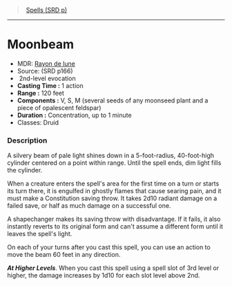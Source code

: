 ﻿---
!SpellItem
Name: Moonbeam
AltName: '[Rayon de lune](hd_spells_rayon_de_lune.md)'
Type: evocation
Level: 2
CastingTime: 1 action
Range: 120 feet
Components: V, S, M (several seeds of any moonseed plant and a piece of opalescent feldspar)
Duration: Concentration, up to 1 minute
Classes: Druid
Family: SpellVO
Source: (SRD p166)
Id: spells_vo.md#moonbeam
ParentLink: spells_vo.md#spells-srd-p
ParentName: Spells (SRD p)
NameLevel: 1
Attributes:
  Name: Moonbeam
  Markdown: >+
    # <!--Name-->Moonbeam<!--/Name-->


    - MDR: <!--AltName-->[Rayon de lune](hd_spells_rayon_de_lune.md)<!--/AltName-->

    - Source: <!--Source-->(SRD p166)<!--/Source-->

    -  <!--Level-->2<!--/Level-->nd-level <!--Type-->evocation<!--/Type-->

    - **Casting Time :** <!--CastingTime-->1 action<!--/CastingTime-->

    - **Range :** <!--Range-->120 feet<!--/Range-->

    - **Components :** <!--Components-->V, S, M (several seeds of any moonseed plant and a piece of opalescent feldspar)<!--/Components-->

    - **Duration :** <!--Duration-->Concentration, up to 1 minute<!--/Duration-->

    - Classes: <!--Classes-->Druid<!--/Classes-->


    ### Description


    A silvery beam of pale light shines down in a 5-foot-radius, 40-foot-high cylinder centered on a point within range. Until the spell ends, dim light fills the cylinder.


    When a creature enters the spell's area for the first time on a turn or starts its turn there, it is engulfed in ghostly flames that cause searing pain, and it must make a Constitution saving throw. It takes 2d10 radiant damage on a failed save, or half as much damage on a successful one.


    A shapechanger makes its saving throw with disadvantage. If it fails, it also instantly reverts to its original form and can't assume a different form until it leaves the spell's light.


    On each of your turns after you cast this spell, you can use an action to move the beam 60 feet in any direction.


    **_At Higher Levels_**. When you cast this spell using a spell slot of 3rd level or higher, the damage increases by 1d10 for each slot level above 2nd.

  AltName: '[Rayon de lune](hd_spells_rayon_de_lune.md)'
  Source: (SRD p166)
  Level: 2
  Type: evocation
  CastingTime: 1 action
  Range: 120 feet
  Components: V, S, M (several seeds of any moonseed plant and a piece of opalescent feldspar)
  Duration: Concentration, up to 1 minute
  Classes: Druid
AttributesDictionary: >+
  Name: Moonbeam

  Markdown: >+

    # <!--Name-->Moonbeam<!--/Name-->





    - MDR: <!--AltName-->[Rayon de lune](hd_spells_rayon_de_lune.md)<!--/AltName-->



    - Source: <!--Source-->(SRD p166)<!--/Source-->



    -  <!--Level-->2<!--/Level-->nd-level <!--Type-->evocation<!--/Type-->



    - **Casting Time :** <!--CastingTime-->1 action<!--/CastingTime-->



    - **Range :** <!--Range-->120 feet<!--/Range-->



    - **Components :** <!--Components-->V, S, M (several seeds of any moonseed plant and a piece of opalescent feldspar)<!--/Components-->



    - **Duration :** <!--Duration-->Concentration, up to 1 minute<!--/Duration-->



    - Classes: <!--Classes-->Druid<!--/Classes-->





    ### Description





    A silvery beam of pale light shines down in a 5-foot-radius, 40-foot-high cylinder centered on a point within range. Until the spell ends, dim light fills the cylinder.





    When a creature enters the spell's area for the first time on a turn or starts its turn there, it is engulfed in ghostly flames that cause searing pain, and it must make a Constitution saving throw. It takes 2d10 radiant damage on a failed save, or half as much damage on a successful one.





    A shapechanger makes its saving throw with disadvantage. If it fails, it also instantly reverts to its original form and can't assume a different form until it leaves the spell's light.





    On each of your turns after you cast this spell, you can use an action to move the beam 60 feet in any direction.





    **_At Higher Levels_**. When you cast this spell using a spell slot of 3rd level or higher, the damage increases by 1d10 for each slot level above 2nd.



  AltName: '[Rayon de lune](hd_spells_rayon_de_lune.md)'

  Source: (SRD p166)

  Level: 2

  Type: evocation

  CastingTime: 1 action

  Range: 120 feet

  Components: V, S, M (several seeds of any moonseed plant and a piece of opalescent feldspar)

  Duration: Concentration, up to 1 minute

  Classes: Druid

---
> [Spells (SRD p)](srd_spells.md)

---

# Moonbeam

- MDR: [Rayon de lune](hd_spells_rayon_de_lune.md)
- Source: (SRD p166)
-  2nd-level evocation
- **Casting Time :** 1 action
- **Range :** 120 feet
- **Components :** V, S, M (several seeds of any moonseed plant and a piece of opalescent feldspar)
- **Duration :** Concentration, up to 1 minute
- Classes: Druid

### Description

A silvery beam of pale light shines down in a 5-foot-radius, 40-foot-high cylinder centered on a point within range. Until the spell ends, dim light fills the cylinder.

When a creature enters the spell's area for the first time on a turn or starts its turn there, it is engulfed in ghostly flames that cause searing pain, and it must make a Constitution saving throw. It takes 2d10 radiant damage on a failed save, or half as much damage on a successful one.

A shapechanger makes its saving throw with disadvantage. If it fails, it also instantly reverts to its original form and can't assume a different form until it leaves the spell's light.

On each of your turns after you cast this spell, you can use an action to move the beam 60 feet in any direction.

**_At Higher Levels_**. When you cast this spell using a spell slot of 3rd level or higher, the damage increases by 1d10 for each slot level above 2nd.


